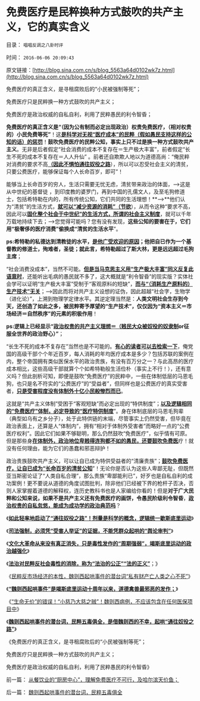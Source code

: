 # 免费医疗是民粹换种方式鼓吹的共产主义，它的真实含义

目录： `唱唱反调之八卦时评` 

时间： `2016-06-06 20:09:43` 

原文链接：[http://blog.sina.com.cn/s/blog_5563a64d0102wk7z.html](http://blog.sina.com.cn/s/blog_5563a64d0102wk7z.html)

免费医疗的真正含义，是寻租腐败后的“小民被强制等死”；

免费医疗只是民粹换一种方式鼓吹的共产主义；

免费医疗是政治权威的自私自利，利用了民粹愚民的利令智昏；

**免费医疗的真正含义是“（因为公有制而必定出现政治）权贵免费医疗，（相对权贵的）小民免费等死”**！这[**是科学对无视“医疗成本”的民粹（假如愚民支持这样的公知的话）的惩罚**](../../../2014/7/17/why“公立医疗，免费医疗，生命无价”都是传统的反人类情结？.md)！**鼓吹免费医疗的民粹公知，事实上只不过是换一种方式鼓吹共产主义**。无非是后者假定“社会消费的成本不复存在＝生产极大丰富”，前者假定“长生不死的成本不复存在＝人人升仙”
。前者还自欺欺人地以为道德高尚：“俺民粹对消费的要求不高[**（因此不惧怕通往奴役之路**](../../../2014/6/12/美国也是从传统中脱胎的社会，美国也有愚昧的恶法.md)），所以可以忍受社会主义的清贫，只要公费医疗，能够保证每个人长命百岁，即可”！

能够当上长命百岁的穷人，生活只需要无忧无虑，清贫带来政治的体面，——>这是从中世纪的基督徒
，到印度教的婆罗门，再到中国的孔儒文人，及至毛狗修道士，包括希特勒在内的，所有传统公知，它们共同的生活理想！**——>**他们认为“清贫”的生活方式，[**就可以“减少资源的消耗”（节欲**](../../../2009/12/31/有什么样的文化，就有什么样的国民.md)），从而令这种“要求不高，因此可以[**固化整个社会于中世纪”的生活方式，所谓的社会主义制度**](../../../2014/3/29/公有制困境的客观成因，不可避免的灾难深重，贫穷，停滞，衰亡.md)，就可以千年万载地持续下去；——>您觉得可能吗？您有没有发现，**这些公知的要害在于，它们用“极奢侈的医疗消费”偷换成“清贫的生活水平**”。

**ps:希特勒的私德达到清教徒的水平，[**是他广受欢迎的原因**](../../../2012/12/25/女权运动与民粹和希特勒的关系.md)；他把自已作为一个基督教的修道士，殉难者，圣徒；就此言，希特勒超过了斯大林，更是远远超过毛狗主席**；

“社会消费没成本”，当然不可能。[**但是当马克思主义用“生产极大丰富”同义反复此语意时**](../../../2011/5/1/生产力不是财富，产能过剩是巨大浪费.md)，还能听出毛病的愚民就不多了，这大概就是“利令智昏”的现实版？实体社会学可以证明“生产极大丰富”受制于“客观原料的短缺”，[**而与“（消耗生产原料的）生产技术”无关**](../../../2010/6/14/科学技术发明是第一自杀推动力.md)；——>因此而将对共产主义设想的证伪，因此超越“社会字，生物学（进化论）”，上溯到物理学定律水平。其逆定理当然是：**人类文明社会生存到今天，还创造了如此之多，被民粹寄予厚望的“生产技术”，仅仅因为“资本主义＝市场经济＝自然秩序”的元素的积极作用**！

**ps:逻辑上已经显示“[**政治权贵的共产主义理想＝（贱民大众被奴役的奴隶制**](../../../2013/6/25/从人权通向民主，从人道主义通向最公平的共产主义.md)or征服全世界的政治野心）”**；

“长生不死的成本不复存在”当然也是不可能的。[**有心的读者可以去检索一下**](../../../2010/7/14/公费医疗和公立医疗是医改巨障.md)，俺党国的高级干部个个年近百岁，每人消耗的年均医疗成本是多少？包括苏联的案例在内，整个帝国拥有类似医保水平的政治贵族，有没有百万分之一？与此高昂的医疗成本相比，这些高级干部就算个个如希特勒般生活俭朴（事实上不行！），还有意义吗？但此剖析可知，即便是鼓吹“免费医疗”的民粹中，一些在体制低层的马恩毛狗，也只是名不符实的“公费医疗”的“受益者”，但同样也是公费医疗的真实受害者，[**只是受害程度没有体制外十亿小民般惨烈而已**](../../../2009/8/6/谁能代表了今天全中国的劳动者利益？.md)。

这就是“共产主义体制”受困于“客观短缺”而必定出现的“特供制度”；[**以及逻辑相同的“免费医疗”体制，必定导致的“医疗特供制度**](../../../2010/7/15/我国医疗行业现状；四类医院的“医改”处境.md)”。身在体制底层的马恩毛狗辈（典型如乌有之乡分子），处于此特供链的末端，尽管事实上仍然受害，但毕竟在政治表面上，还算是人“体制内”，拥有“相对于体制外受害者”而略好一点的“公费医疗权利”。因此它们如果不够聪明，那么仍然鼓吹“免费医疗”，似乎情有可原。但是那些身[**在体制外，政治地位卑贱得连狗都不如的愚民，还要鼓吹免费医**](../../../2014/1/31/医疗民粹“通往奴役之路”七步骤.md)疗！就没有任何理由，能为它们的愚蠢和邪恶辩护！

政治贵族鼓吹共产主义，可以让自已成为特供受益者的“清廉贵族”；[**鼓吹免费医疗，让自已成为“长命百岁的清贫公知**](../../../2014/4/5/各国公共医疗符合“通往奴役之路”的先验预期.md)”！无论你是否认为这些人卑鄙无耻，但既然亚当斯密论证了“人类自私合理”，那么贵族“卑鄙能利已”，好歹也是自私自利的成功案例！更不要说从道德的角度试图批判，除非他们已经被下界的枪杆子否决，否则人家掌握着道德的解释权，连历史教科书也是人家编给你看的！但是**对于广大民粹和公知来说，如果不是共产主义还有免费医疗的画饼，令愚民阶级利令智昏**，[**政治权贵的自私忽悠，能成为成功学的政治典范吗**](../../../2012/4/24/索取“公费医疗保障”的通往奴役之路.md)？

《[**如此轻率地启动了“通往奴役之路”！剂量是科学的概念，逻辑统一歇斯底里运动**](../../../2016/5/29/竭斯底里！如此轻率地启动了“通往极权之路”！.md)》

《[**司法强制，必须凭“受害人举证”的证据，不能凭群众起哄的“舆论审判”**](../../../2016/5/30/司法强制，必须凭“受害人举证”，不能凭“舆论审判”.md)》

《[**文化大革命从来没有真正消失，只是毒性发作的“周期强弱”，竭斯底里运动的政治越强化**](../../../2016/5/31/衡量民粹大革命的社会毒性的科学公式.md)》

《[**法治对民粹反社会毒性的消除，称为“法治的公正”“法的正义”**](../../../2016/6/1/法治对民粹反社会毒性的消除，即是“法的正义”.md)；》

《[民粹反市场经济的本性，魏则西起哄事件的潜台词“私有财产亡人类之心不死”](../../../2016/6/2/“敌对意识形态”反对魏则西事件中的民粹起哄.md)》

《[**“魏则西起哄事件”是竭斯底里运动十周年以来，道德禽兽最邪恶的发作；**](../../../2016/6/3/“魏则西起哄事件”，道德禽兽最邪恶的一次发作；.md)》

《[“生命无价”的错误！“小慈乃大慈之贼”！魏则西病例，不应该包含在任何医保项目中](../../../2016/6/4/“生命无价”的代价是千百倍的人命损失.md)》

《[**魏则西起哄事件的潜台词，民粹五毒俱全，是借魏则西的不幸，起哄“通往奴役之路”**](../../../2016/6/5/魏则西起哄事件的潜台词，民粹五毒俱全.md)》

《免费医疗的真正含义，是寻租腐败后的“小民被强制等死”；

免费医疗只是民粹换一种方式鼓吹的共产主义；

免费医疗是政治权威的自私自利，利用了民粹愚民的利令智昏》

前一篇： [从餐饮业的“厨房中心”，理解免费医疗不可行，及哈尔滨天价鱼；](../../../2016/6/7/从餐饮业的“厨房中心”，理解免费医疗不可行，及哈尔滨天价鱼；.md)

后一篇： [魏则西起哄事件的潜台词，民粹五毒俱全](../../../2016/6/5/魏则西起哄事件的潜台词，民粹五毒俱全.md)


